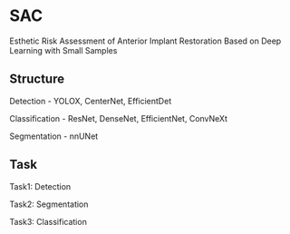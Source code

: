 # SAC

Esthetic Risk Assessment of Anterior Implant Restoration
Based on Deep Learning with Small Samples

## Structure

Detection - YOLOX, CenterNet, EfficientDet

Classification - ResNet, DenseNet, EfficientNet, ConvNeXt

Segmentation - nnUNet

## Task

Task1: Detection

Task2: Segmentation

Task3: Classification